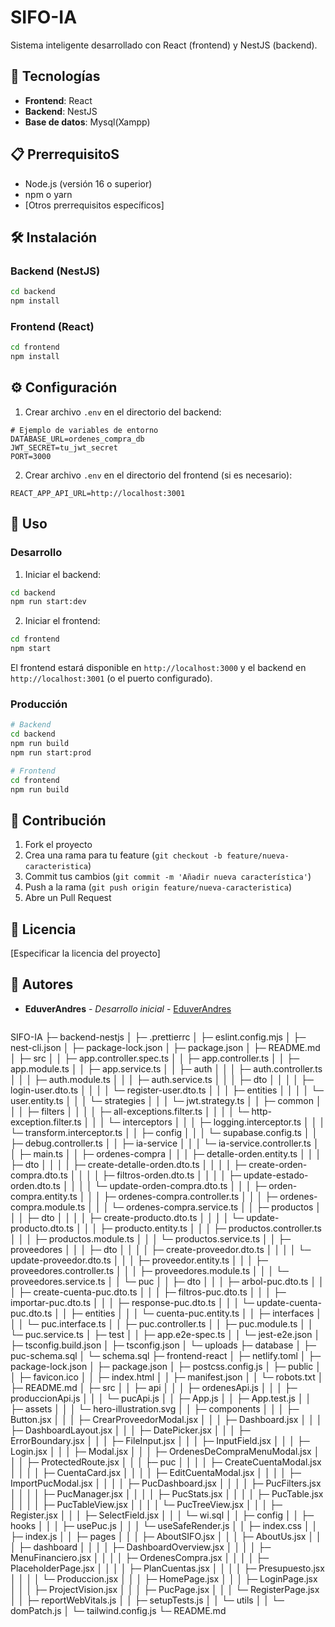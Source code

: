 # SIFO-IA

Sistema inteligente desarrollado con React (frontend) y NestJS (backend).

## 🚀 Tecnologías

- **Frontend**: React
- **Backend**: NestJS
- **Base de datos**: Mysql(Xampp)

## 📋 PrerrequisitoS

- Node.js (versión 16 o superior)
- npm o yarn
- [Otros prerrequisitos específicos]

## 🛠️ Instalación

### Backend (NestJS)

```bash
cd backend
npm install
```

### Frontend (React)

```bash
cd frontend
npm install
```

## ⚙️ Configuración

1. Crear archivo `.env` en el directorio del backend:

```env
# Ejemplo de variables de entorno
DATABASE_URL=ordenes_compra_db
JWT_SECRET=tu_jwt_secret
PORT=3000
```

2. Crear archivo `.env` en el directorio del frontend (si es necesario):

```env
REACT_APP_API_URL=http://localhost:3001
```

## 📖 Uso

### Desarrollo

1. Iniciar el backend:
```bash
cd backend
npm run start:dev
```

2. Iniciar el frontend:
```bash
cd frontend
npm start
```

El frontend estará disponible en `http://localhost:3000` y el backend en `http://localhost:3001` (o el puerto configurado).

### Producción

```bash
# Backend
cd backend
npm run build
npm run start:prod

# Frontend
cd frontend
npm run build
```

## 🤝 Contribución

1. Fork el proyecto
2. Crea una rama para tu feature (`git checkout -b feature/nueva-caracteristica`)
3. Commit tus cambios (`git commit -m 'Añadir nueva característica'`)
4. Push a la rama (`git push origin feature/nueva-caracteristica`)
5. Abre un Pull Request

## 📝 Licencia

[Especificar la licencia del proyecto]

## 👥 Autores

- **EduverAndres** - *Desarrollo inicial* - [EduverAndres](https://github.com/EduverAndres)
```

```
SIFO-IA
├─ backend-nestjs
│  ├─ .prettierrc
│  ├─ eslint.config.mjs
│  ├─ nest-cli.json
│  ├─ package-lock.json
│  ├─ package.json
│  ├─ README.md
│  ├─ src
│  │  ├─ app.controller.spec.ts
│  │  ├─ app.controller.ts
│  │  ├─ app.module.ts
│  │  ├─ app.service.ts
│  │  ├─ auth
│  │  │  ├─ auth.controller.ts
│  │  │  ├─ auth.module.ts
│  │  │  ├─ auth.service.ts
│  │  │  ├─ dto
│  │  │  │  ├─ login-user.dto.ts
│  │  │  │  └─ register-user.dto.ts
│  │  │  ├─ entities
│  │  │  │  └─ user.entity.ts
│  │  │  └─ strategies
│  │  │     └─ jwt.strategy.ts
│  │  ├─ common
│  │  │  ├─ filters
│  │  │  │  ├─ all-exceptions.filter.ts
│  │  │  │  └─ http-exception.filter.ts
│  │  │  └─ interceptors
│  │  │     ├─ logging.interceptor.ts
│  │  │     └─ transform.interceptor.ts
│  │  ├─ config
│  │  │  └─ supabase.config.ts
│  │  ├─ debug.controller.ts
│  │  ├─ ia-service
│  │  │  └─ ia-service.controller.ts
│  │  ├─ main.ts
│  │  ├─ ordenes-compra
│  │  │  ├─ detalle-orden.entity.ts
│  │  │  ├─ dto
│  │  │  │  ├─ create-detalle-orden.dto.ts
│  │  │  │  ├─ create-orden-compra.dto.ts
│  │  │  │  ├─ filtros-orden.dto.ts
│  │  │  │  ├─ update-estado-orden.dto.ts
│  │  │  │  └─ update-orden-compra.dto.ts
│  │  │  ├─ orden-compra.entity.ts
│  │  │  ├─ ordenes-compra.controller.ts
│  │  │  ├─ ordenes-compra.module.ts
│  │  │  └─ ordenes-compra.service.ts
│  │  ├─ productos
│  │  │  ├─ dto
│  │  │  │  ├─ create-producto.dto.ts
│  │  │  │  └─ update-producto.dto.ts
│  │  │  ├─ producto.entity.ts
│  │  │  ├─ productos.controller.ts
│  │  │  ├─ productos.module.ts
│  │  │  └─ productos.service.ts
│  │  ├─ proveedores
│  │  │  ├─ dto
│  │  │  │  ├─ create-proveedor.dto.ts
│  │  │  │  └─ update-proveedor.dto.ts
│  │  │  ├─ proveedor.entity.ts
│  │  │  ├─ proveedores.controller.ts
│  │  │  ├─ proveedores.module.ts
│  │  │  └─ proveedores.service.ts
│  │  └─ puc
│  │     ├─ dto
│  │     │  ├─ arbol-puc.dto.ts
│  │     │  ├─ create-cuenta-puc.dto.ts
│  │     │  ├─ filtros-puc.dto.ts
│  │     │  ├─ importar-puc.dto.ts
│  │     │  ├─ response-puc.dto.ts
│  │     │  └─ update-cuenta-puc.dto.ts
│  │     ├─ entities
│  │     │  └─ cuenta-puc.entity.ts
│  │     ├─ interfaces
│  │     │  └─ puc.interface.ts
│  │     ├─ puc.controller.ts
│  │     ├─ puc.module.ts
│  │     └─ puc.service.ts
│  ├─ test
│  │  ├─ app.e2e-spec.ts
│  │  └─ jest-e2e.json
│  ├─ tsconfig.build.json
│  ├─ tsconfig.json
│  └─ uploads
├─ database
│  ├─ puc-schema.sql
│  └─ schema.sql
├─ frontend-react
│  ├─ netlify.toml
│  ├─ package-lock.json
│  ├─ package.json
│  ├─ postcss.config.js
│  ├─ public
│  │  ├─ favicon.ico
│  │  ├─ index.html
│  │  ├─ manifest.json
│  │  └─ robots.txt
│  ├─ README.md
│  ├─ src
│  │  ├─ api
│  │  │  ├─ ordenesApi.js
│  │  │  ├─ produccionApi.js
│  │  │  └─ pucApi.js
│  │  ├─ App.js
│  │  ├─ App.test.js
│  │  ├─ assets
│  │  │  └─ hero-illustration.svg
│  │  ├─ components
│  │  │  ├─ Button.jsx
│  │  │  ├─ CrearProveedorModal.jsx
│  │  │  ├─ Dashboard.jsx
│  │  │  ├─ DashboardLayout.jsx
│  │  │  ├─ DatePicker.jsx
│  │  │  ├─ ErrorBoundary.jsx
│  │  │  ├─ FileInput.jsx
│  │  │  ├─ InputField.jsx
│  │  │  ├─ Login.jsx
│  │  │  ├─ Modal.jsx
│  │  │  ├─ OrdenesDeCompraMenuModal.jsx
│  │  │  ├─ ProtectedRoute.jsx
│  │  │  ├─ puc
│  │  │  │  ├─ CreateCuentaModal.jsx
│  │  │  │  ├─ CuentaCard.jsx
│  │  │  │  ├─ EditCuentaModal.jsx
│  │  │  │  ├─ ImportPucModal.jsx
│  │  │  │  ├─ PucDashboard.jsx
│  │  │  │  ├─ PucFilters.jsx
│  │  │  │  ├─ PucManager.jsx
│  │  │  │  ├─ PucStats.jsx
│  │  │  │  ├─ PucTable.jsx
│  │  │  │  ├─ PucTableView.jsx
│  │  │  │  └─ PucTreeView.jsx
│  │  │  ├─ Register.jsx
│  │  │  ├─ SelectField.jsx
│  │  │  └─ wi.sql
│  │  ├─ config
│  │  ├─ hooks
│  │  │  ├─ usePuc.js
│  │  │  └─ useSafeRender.js
│  │  ├─ index.css
│  │  ├─ index.js
│  │  ├─ pages
│  │  │  ├─ AboutSIFO.jsx
│  │  │  ├─ AboutUs.jsx
│  │  │  ├─ dashboard
│  │  │  │  ├─ DashboardOverview.jsx
│  │  │  │  ├─ MenuFinanciero.jsx
│  │  │  │  ├─ OrdenesCompra.jsx
│  │  │  │  ├─ PlaceholderPage.jsx
│  │  │  │  ├─ PlanCuentas.jsx
│  │  │  │  ├─ Presupuesto.jsx
│  │  │  │  └─ Produccion.jsx
│  │  │  ├─ HomePage.jsx
│  │  │  ├─ LoginPage.jsx
│  │  │  ├─ ProjectVision.jsx
│  │  │  ├─ PucPage.jsx
│  │  │  └─ RegisterPage.jsx
│  │  ├─ reportWebVitals.js
│  │  ├─ setupTests.js
│  │  └─ utils
│  │     └─ domPatch.js
│  └─ tailwind.config.js
└─ README.md

```
